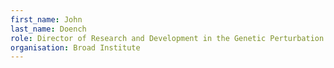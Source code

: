 ```yaml
---
first_name: John
last_name: Doench
role: Director of Research and Development in the Genetic Perturbation Platform
organisation: Broad Institute
---
```

